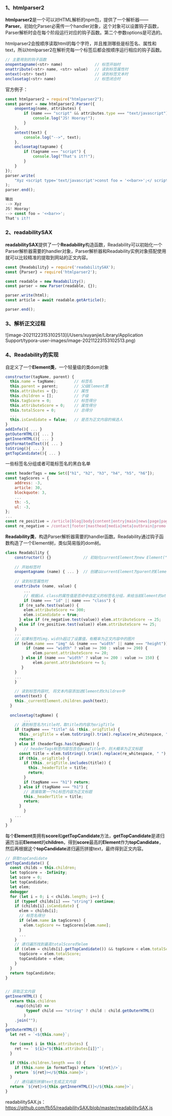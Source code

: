 ### 1、htmlparser2

​		**htmlparser2**是一个可以对HTML解析的npm包，提供了一个解析器——**Parser**。初始化Parser必需传一个handler对象，这个对象可以设置钩子函数，Parser解析时会在每个阶段运行对应的钩子函数。第二个参数options是可选的。

​		htmlparser2会按顺序读取html的每个字符，并且推测哪些是标签名、属性和text，所以htmlparser2在解析完每一个标签后都会按顺序运行相应的钩子函数。

```javascript
// 主要用到的钩子函数
onopentagname(<str> name)              // 标签开始时
onattribute(<str> name, <str> value)   // 读到标签属性时
ontext(<str> text)                     // 读到标签文本时
onclosetag(<str> name)                 // 标签闭合时
```

官方例子：

```javascript
const htmlparser2 = require("htmlparser2");
const parser = new htmlparser2.Parser({
    onopentag(name, attributes) {
        if (name === "script" && attributes.type === "text/javascript") {
            console.log("JS! Hooray!");
        }
    },
    ontext(text) {
        console.log("-->", text);
    },
    onclosetag(tagname) {
        if (tagname === "script") {
            console.log("That's it?!");
        }
    }
});
parser.write(
    "Xyz <script type='text/javascript'>const foo = '<<bar>>';</ script>"
);
parser.end();

输出
--> Xyz
JS! Hooray!
--> const foo = '<<bar>>';
That's it?!
```



### 2、readabilitySAX

​		**readabilitySAX**提供了一个**Readability**构造函数，Readability可以初始化一个Parser解析器需要的handler对象，Parser解析器和Readability实例对象搭配使用就可以比较精准的提取到网站的正文内容。

```javascript
const {Readability} = require('readabilitySAX');
const {Parser} = require('htmlparser2');

const readable = new Readability();
const parser = new Parser(readable, {});

parser.write(html);
const article = await readable.getArticle();

parser.end();
```



### 3、解析正文过程

![image-20211223153102513](/Users/xuyanjie/Library/Application Support/typora-user-images/image-20211223153102513.png)



### 4、Readability的实现

自定义了一个**Element类**，一个轻量级的类dom对象

```javascript
constructor(tagName, parent) {
  this.name = tagName;        // 标签名
  this.parent = parent;       // 父级Element类
  this.attributes = {};       // 属性
  this.children = [];         // 子级
  this.tagScore = 0;          // 标签得分
  this.attributeScore = 0;    // 属性得分
  this.totalScore = 0;        // 总得分
  ...
  this.isCandidate = false;   // 是否为正文内容的候选人
}
addInfo(){ ... }
getOuterHTML(){ ... }
getInnerHTML(){ ... }
getFormattedText(){ ... }
toString(){ ... }
getTopCandidate(){ ... }
```

一些标签名分组或者可能标签名的黑白名单

```javascript
const headerTags = new Set(["h1", "h2", "h3", "h4", "h5", "h6"]);
const tagScores = {
    address: -3,
    article: 30,
    blockquote: 3,
    ...
    th: -5,
    ul: -3,
};
...
const re_positive = /article|blog|body|content|entry|main|news|page|pagination)|post|story|text/;
const re_negative = /contact|footer|masthead|media|meta|outbrain|promo|related|scroll|shoutbox|sidebar|sponsor|shopping|tags|tool|widget/;
```



**Readability类**，构造Parser解析器需要的handler函数。Readability通过钩子函数构造了一个Element树，类似简易版的dom树。

```javascript
class Readability {
	constructor() {}              // 初始化currentElement为new Element("document")
	
	// 开始标签时
	onopentagname (name) { ... }  // 创建以currentElement为parent的Element类给到currentElement
	
	// 读到标签属性时
	onattribute (name, value) {
		...
		// 根据id、class的属性值是否命中自定义的标签名分组，来给当前Element的attributeScore加减分
		if (name === "id" || name === "class") {
      if (re_safe.test(value)) {
        elem.attributeScore += 300;
        elem.isCandidate = true;
      } else if (re_negative.test(value)) elem.attributeScore -= 25;
      else if (re_positive.test(value)) elem.attributeScore += 25;
    }
    ...
    // 如果标签时img，width超过了设置值，有概率为正文内容中的图片
    if (elem.name === "img" && (name === "width" || name === "height")){
    	 if (name === "width" ? value >= 390 : value >= 290) {
       		elem.parent.attributeScore += 20;
       } else if (name === "width" ? value >= 200 : value >= 150) {
       		elem.parent.attributeScore += 5;
       }
    }
    ...
	}
	
	// 读到标签内容时, 将文本内容添加进Element的children中
	ontext(text) {
  	this._currentElement.children.push(text);
  }
  
  onclosetag(tagName) {
 		...
    // 遇到标签名为title时，取title的内容为origTitle
    if (tagName === "title" && !this._origTitle) {
      this._origTitle = elem.toString().trim().replace(re_whitespace, " ");
      return;
    } else if (headerTags.has(tagName)) {
    	// headerTags标签内容包含在origTitle中，则大概率为正文标题
      const title = elem.toString().trim().replace(re_whitespace, " ");
      if (this._origTitle) {
        if (this._origTitle.includes(title)) {
          this._headerTitle = title;
          return;
        }
        if (tagName === "h1") return;
      } else if (tagName === "h1") {
        // 直接取第一个h1标签内容为正文标题
        this._headerTitle = title;
        return;
      }
 		}
    ...
  }
}
```



每个**Element**类拥有**score**和**getTopCandidate**方法，**getTopCandidate**是递归遍历当前**Element**的**children**，得到**score**最高的**Element**作为**topCandidate**，然后再根据这个**topCandidate**递归遍历拼接text，最终得到正文内容。

```javascript
// 获取topCandidate
getTopCandidate() {
  const childs = this.children;
  let topScore = -Infinity;
  let score = 0;
  let topCandidate;
  let elem;
  debugger
  for (let i = 0; i < childs.length; i++) {
    if (typeof childs[i] === "string") continue;
    if (childs[i].isCandidate) {
      elem = childs[i];
      // 标签名得分
      if (elem.name in tagScores) {
        elem.tagScore += tagScores[elem.name];
      }
      ...
    }
    // 递归遍历找到最高totalScore的elem
    if ((elem = childs[i].getTopCandidate()) && topScore < elem.totalScore) {
      topScore = elem.totalScore;
      topCandidate = elem;
    }
  }
  return topCandidate;
}


// 获取正文内容
getInnerHTML() {
  return this.children
    .map((child) =>
         typeof child === "string" ? child : child.getOuterHTML()
        )
    .join("");
}
getOuterHTML() {
  let ret = `<${this.name}`;

  for (const i in this.attributes) {
    ret += ` ${i}="${this.attributes[i]}"`;
  }

  if (this.children.length === 0) {
    if (this.name in formatTags) return `${ret}/>`;
    return `${ret}></${this.name}>`;
  }
	// 递归遍历拼接text生成正文内容
  return `${ret}>${this.getInnerHTML()}</${this.name}>`;
}
```



readabilitySAX.js：https://github.com/fb55/readabilitySAX/blob/master/readabilitySAX.js

